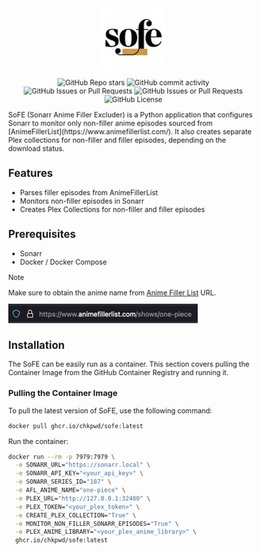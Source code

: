 <p align="center">
  <img src="metadata/logo.png?raw=true" alt="Sofe's Logo"/>
</p>

<p align="center" >
  <picture><img alt="GitHub Repo stars" src="https://img.shields.io/github/stars/chkpwd/sofe?style=flat&logo=github&logoColor=white&label=Stars"></picture>
  <picture><img alt="GitHub commit activity" src="https://img.shields.io/github/commit-activity/m/chkpwd/sofe?style=flat&logo=github&logoColor=white&label=COMMITS"></picture>
  <picture><img alt="GitHub Issues or Pull Requests" src="https://img.shields.io/github/issues-closed/chkpwd/sofe?style=flat&logo=github&logoColor=white"></picture>
  <picture><img alt="GitHub Issues or Pull Requests" src="https://img.shields.io/github/issues/chkpwd/sofe?style=flat&logo=github&logoColor=white"></picture>
  <picture><img alt="GitHub License" src="https://img.shields.io/github/license/chkpwd/sofe?style=flat"></picture>
</p>
SoFE (Sonarr Anime Filler Excluder) is a Python application that configures Sonarr to monitor only non-filler anime episodes sourced from [AnimeFillerList](https://www.animefillerlist.com/). It also creates separate Plex collections for non-filler and filler episodes, depending on the download status.

## Features

- Parses filler episodes from AnimeFillerList
- Monitors non-filler episodes in Sonarr
- Creates Plex Collections for non-filler and filler episodes

## Prerequisites

- Sonarr
- Docker / Docker Compose

> [!Note]
> Make sure to obtain the anime name from [Anime Filler List](https://www.animefillerlist.com/) URL.

![alt text](./metadata/image.png)

## Installation

The SoFE can be easily run as a container. This section covers pulling the Container Image from the GitHub Container Registry and running it.

### Pulling the Container Image

To pull the latest version of SoFE, use the following command:
```sh
docker pull ghcr.io/chkpwd/sofe:latest
```
Run the container:
```sh
docker run --rm -p 7979:7979 \
  -e SONARR_URL="https://sonarr.local" \
  -e SONARR_API_KEY="<your_api_key>" \
  -e SONARR_SERIES_ID="187" \
  -e AFL_ANIME_NAME="one-piece" \
  -e PLEX_URL="http://127.0.0.1:32400" \
  -e PLEX_TOKEN="<your_plex_token>" \
  -e CREATE_PLEX_COLLECTION="True" \
  -e MONITOR_NON_FILLER_SONARR_EPISODES="True" \
  -e PLEX_ANIME_LIBRARY="<your_plex_anime_library>" \
  ghcr.io/chkpwd/sofe:latest
```
